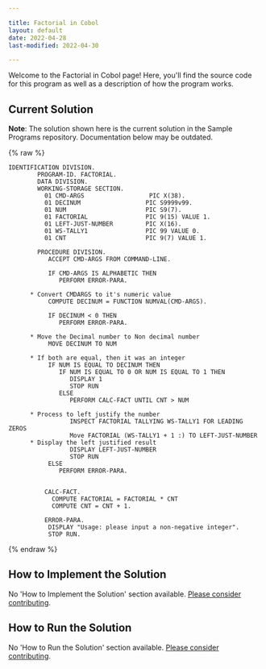 ```yaml
---

title: Factorial in Cobol
layout: default
date: 2022-04-28
last-modified: 2022-04-30

---
```


Welcome to the Factorial in Cobol page! Here, you'll find the source code for this program as well as a description of how the program works.

## Current Solution

**Note**: The solution shown here is the current solution in the Sample Programs repository. Documentation below may be outdated.

{% raw %}

```cobol
IDENTIFICATION DIVISION.
        PROGRAM-ID. FACTORIAL.
        DATA DIVISION.
        WORKING-STORAGE SECTION.
          01 CMD-ARGS                  PIC X(38).
          01 DECINUM                  PIC S9999v99.
          01 NUM                      PIC S9(7).
          01 FACTORIAL                PIC 9(15) VALUE 1.
          01 LEFT-JUST-NUMBER         PIC X(16).
          01 WS-TALLY1                PIC 99 VALUE 0.
          01 CNT                      PIC 9(7) VALUE 1.

        PROCEDURE DIVISION.
           ACCEPT CMD-ARGS FROM COMMAND-LINE.

           IF CMD-ARGS IS ALPHABETIC THEN
              PERFORM ERROR-PARA.
           
      * Convert CMDARGS to it's numeric value
           COMPUTE DECINUM = FUNCTION NUMVAL(CMD-ARGS).
           
           IF DECINUM < 0 THEN
              PERFORM ERROR-PARA.

      * Move the Decimal number to Non decimal number
           MOVE DECINUM TO NUM
      
      * If both are equal, then it was an integer
           IF NUM IS EQUAL TO DECINUM THEN
              IF NUM IS EQUAL TO 0 OR NUM IS EQUAL TO 1 THEN
                 DISPLAY 1
                 STOP RUN                 
              ELSE
                 PERFORM CALC-FACT UNTIL CNT > NUM
      
      * Process to left justify the number
                 INSPECT FACTORIAL TALLYING WS-TALLY1 FOR LEADING ZEROS
                 Move FACTORIAL (WS-TALLY1 + 1 :) TO LEFT-JUST-NUMBER
      * Display the left justified result
                 DISPLAY LEFT-JUST-NUMBER
                 STOP RUN
           ELSE 
              PERFORM ERROR-PARA.
           
           
          CALC-FACT.
            COMPUTE FACTORIAL = FACTORIAL * CNT
            COMPUTE CNT = CNT + 1.

          ERROR-PARA.
           DISPLAY "Usage: please input a non-negative integer".
           STOP RUN.
```

{% endraw %}

## How to Implement the Solution

No 'How to Implement the Solution' section available. [Please consider contributing](https://github.com/TheRenegadeCoder/sample-programs-website).

## How to Run the Solution

No 'How to Run the Solution' section available. [Please consider contributing](https://github.com/TheRenegadeCoder/sample-programs-website).